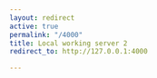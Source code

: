 ```yaml
---
layout: redirect
active: true
permalink: "/4000"
title: Local working server 2
redirect_to: http://127.0.0.1:4000

---
```

